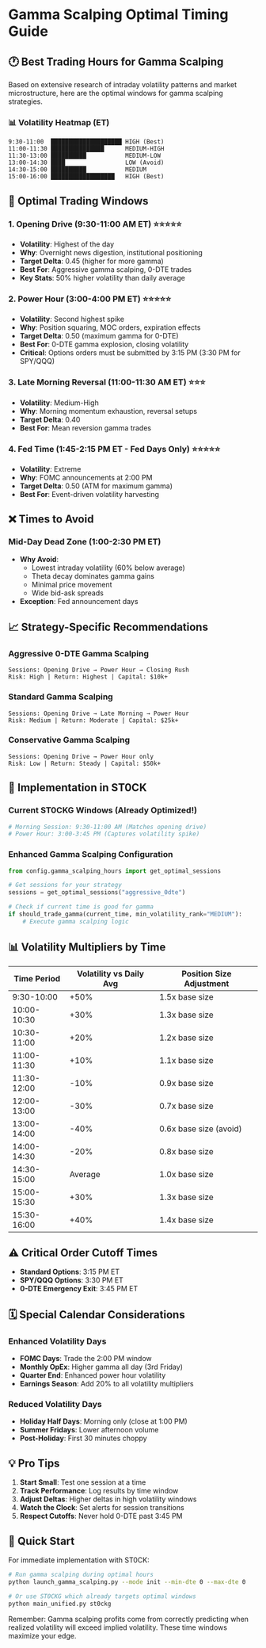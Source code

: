 # Gamma Scalping Optimal Timing Guide

## 🕐 Best Trading Hours for Gamma Scalping

Based on extensive research of intraday volatility patterns and market microstructure, here are the optimal windows for gamma scalping strategies.

### 📊 Volatility Heatmap (ET)

```
9:30-11:00  ████████████████████ HIGH (Best)
11:00-11:30 ███████████████      MEDIUM-HIGH  
11:30-13:00 ██████████           MEDIUM-LOW
13:00-14:30 ████                 LOW (Avoid)
14:30-15:00 ██████████           MEDIUM
15:00-16:00 ██████████████████   HIGH (Best)
```

## 🎯 Optimal Trading Windows

### 1. **Opening Drive (9:30-11:00 AM ET)** ⭐⭐⭐⭐⭐
- **Volatility**: Highest of the day
- **Why**: Overnight news digestion, institutional positioning
- **Target Delta**: 0.45 (higher for more gamma)
- **Best For**: Aggressive gamma scalping, 0-DTE trades
- **Key Stats**: 50% higher volatility than daily average

### 2. **Power Hour (3:00-4:00 PM ET)** ⭐⭐⭐⭐⭐
- **Volatility**: Second highest spike
- **Why**: Position squaring, MOC orders, expiration effects
- **Target Delta**: 0.50 (maximum gamma for 0-DTE)
- **Best For**: 0-DTE gamma explosion, closing volatility
- **Critical**: Options orders must be submitted by 3:15 PM (3:30 PM for SPY/QQQ)

### 3. **Late Morning Reversal (11:00-11:30 AM ET)** ⭐⭐⭐
- **Volatility**: Medium-High
- **Why**: Morning momentum exhaustion, reversal setups
- **Target Delta**: 0.40
- **Best For**: Mean reversion gamma trades

### 4. **Fed Time (1:45-2:15 PM ET - Fed Days Only)** ⭐⭐⭐⭐⭐
- **Volatility**: Extreme
- **Why**: FOMC announcements at 2:00 PM
- **Target Delta**: 0.50 (ATM for maximum gamma)
- **Best For**: Event-driven volatility harvesting

## ❌ Times to Avoid

### **Mid-Day Dead Zone (1:00-2:30 PM ET)**
- **Why Avoid**: 
  - Lowest intraday volatility (60% below average)
  - Theta decay dominates gamma gains
  - Minimal price movement
  - Wide bid-ask spreads
- **Exception**: Fed announcement days

## 📈 Strategy-Specific Recommendations

### Aggressive 0-DTE Gamma Scalping
```
Sessions: Opening Drive → Power Hour → Closing Rush
Risk: High | Return: Highest | Capital: $10k+
```

### Standard Gamma Scalping  
```
Sessions: Opening Drive → Late Morning → Power Hour
Risk: Medium | Return: Moderate | Capital: $25k+
```

### Conservative Gamma Scalping
```
Sessions: Opening Drive → Power Hour only
Risk: Low | Return: Steady | Capital: $50k+
```

## 🔧 Implementation in ST0CK

### Current ST0CKG Windows (Already Optimized!)
```python
# Morning Session: 9:30-11:00 AM (Matches opening drive)
# Power Hour: 3:00-3:45 PM (Captures volatility spike)
```

### Enhanced Gamma Scalping Configuration
```python
from config.gamma_scalping_hours import get_optimal_sessions

# Get sessions for your strategy
sessions = get_optimal_sessions("aggressive_0dte")

# Check if current time is good for gamma
if should_trade_gamma(current_time, min_volatility_rank="MEDIUM"):
    # Execute gamma scalping logic
```

## 📊 Volatility Multipliers by Time

| Time Period | Volatility vs Daily Avg | Position Size Adjustment |
|-------------|------------------------|-------------------------|
| 9:30-10:00  | +50%                   | 1.5x base size         |
| 10:00-10:30 | +30%                   | 1.3x base size         |
| 10:30-11:00 | +20%                   | 1.2x base size         |
| 11:00-11:30 | +10%                   | 1.1x base size         |
| 11:30-12:00 | -10%                   | 0.9x base size         |
| 12:00-13:00 | -30%                   | 0.7x base size         |
| 13:00-14:00 | -40%                   | 0.6x base size (avoid) |
| 14:00-14:30 | -20%                   | 0.8x base size         |
| 14:30-15:00 | Average                | 1.0x base size         |
| 15:00-15:30 | +30%                   | 1.3x base size         |
| 15:30-16:00 | +40%                   | 1.4x base size         |

## ⚠️ Critical Order Cutoff Times

- **Standard Options**: 3:15 PM ET
- **SPY/QQQ Options**: 3:30 PM ET  
- **0-DTE Emergency Exit**: 3:45 PM ET

## 🗓️ Special Calendar Considerations

### Enhanced Volatility Days
- **FOMC Days**: Trade the 2:00 PM window
- **Monthly OpEx**: Higher gamma all day (3rd Friday)
- **Quarter End**: Enhanced power hour volatility
- **Earnings Season**: Add 20% to all volatility multipliers

### Reduced Volatility Days
- **Holiday Half Days**: Morning only (close at 1:00 PM)
- **Summer Fridays**: Lower afternoon volume
- **Post-Holiday**: First 30 minutes choppy

## 💡 Pro Tips

1. **Start Small**: Test one session at a time
2. **Track Performance**: Log results by time window
3. **Adjust Deltas**: Higher deltas in high volatility windows
4. **Watch the Clock**: Set alerts for session transitions
5. **Respect Cutoffs**: Never hold 0-DTE past 3:45 PM

## 🚀 Quick Start

For immediate implementation with ST0CK:

```bash
# Run gamma scalping during optimal hours
python launch_gamma_scalping.py --mode init --min-dte 0 --max-dte 0

# Or use ST0CKG which already targets optimal windows
python main_unified.py st0ckg
```

Remember: Gamma scalping profits come from correctly predicting when realized volatility will exceed implied volatility. These time windows maximize your edge.
